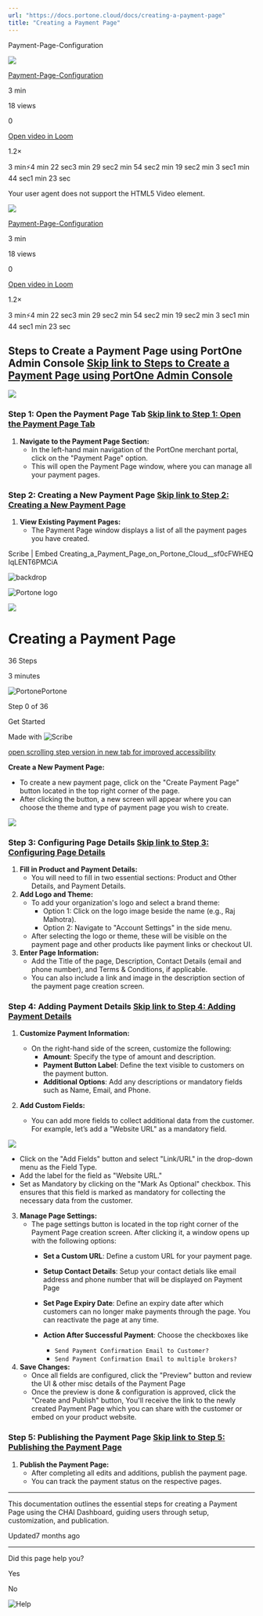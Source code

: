 ```yaml
---
url: "https://docs.portone.cloud/docs/creating-a-payment-page"
title: "Creating a Payment Page"
---
```


Payment-Page-Configuration

![](https://cdn.loom.com/avatars/default-avatar.svg)

[Payment-Page-Configuration](https://www.loom.com/share/696a72b944c2435e914cdc4d61a76dbf?source=embed_watch_on_loom_cta "Payment-Page-Configuration")

3 min

18 views

0

[Open video in Loom](https://www.loom.com/share/696a72b944c2435e914cdc4d61a76dbf?source=embed_watch_on_loom_cta "Open video in Loom")

1.2×

3 min⚡️4 min 22 sec3 min 29 sec2 min 54 sec2 min 19 sec2 min 3 sec1 min 44 sec1 min 23 sec

Your user agent does not support the HTML5 Video element.

![](https://cdn.loom.com/avatars/default-avatar.svg)

[Payment-Page-Configuration](https://www.loom.com/share/696a72b944c2435e914cdc4d61a76dbf?source=embed_watch_on_loom_cta "Payment-Page-Configuration")

3 min

18 views

0

[Open video in Loom](https://www.loom.com/share/696a72b944c2435e914cdc4d61a76dbf?source=embed_watch_on_loom_cta "Open video in Loom")

1.2×

3 min⚡️4 min 22 sec3 min 29 sec2 min 54 sec2 min 19 sec2 min 3 sec1 min 44 sec1 min 23 sec

## Steps to Create a Payment Page using PortOne Admin Console   [Skip link to Steps to Create a Payment Page using PortOne Admin Console](https://docs.portone.cloud/docs/creating-a-payment-page\#steps-to-create-a-payment-page-using-portone-admin-console)

![](https://files.readme.io/65b9a9de4fd4fba4d4f5fad0176841fa78baacd291061be11883cb318348593c-PaymentPage_LifeCycle.png)

### Step 1: Open the Payment Page Tab   [Skip link to Step 1: Open the Payment Page Tab](https://docs.portone.cloud/docs/creating-a-payment-page\#step-1-open-the-payment-page-tab)

1. **Navigate to the Payment Page Section:**
   - In the left-hand main navigation of the PortOne merchant portal, click on the "Payment Page" option.
   - This will open the Payment Page window, where you can manage all your payment pages.

### Step 2: Creating a New Payment Page   [Skip link to Step 2: Creating a New Payment Page](https://docs.portone.cloud/docs/creating-a-payment-page\#step-2-creating-a-new-payment-page)

1. **View Existing Payment Pages:**
   - The Payment Page window displays a list of all the payment pages you have created.

Scribe \| Embed Creating\_a\_Payment\_Page\_on\_Portone\_Cloud\_\_sf0cFWHEQ IqLENT6PMCiA

![backdrop](https://scribehow.com/images/embedBackdrop.svg)

![Portone logo](https://t1.gstatic.com/faviconV2?client=SOCIAL&type=FAVICON&fallback_opts=TYPE,SIZE,URL&url=https://portone.io&size=64)

![](https://t1.gstatic.com/faviconV2?client=SOCIAL&type=FAVICON&fallback_opts=TYPE,SIZE,URL&url=https://portone.io&size=64)

# Creating a Payment Page

36 Steps

3 minutes

![Portone](https://t1.gstatic.com/faviconV2?client=SOCIAL&type=FAVICON&fallback_opts=TYPE,SIZE,URL&url=https://portone.io&size=64)Portone

Step 0 of 36

Get Started

Made with
![Scribe](https://scribehow.com/images/logo-slate.svg)

[open scrolling step version in new tab for improved accessibility](https://scribehow.com/shared/Creating_a_Payment_Page__sf0cFWHEQ-iqLENT6PMCiA)

**Create a New Payment Page:**

- To create a new payment page, click on the "Create Payment Page" button located in the top right corner of the page.
- After clicking the button, a new screen will appear where you can choose the theme and type of payment page you wish to create.

![](https://files.readme.io/12640a44a50d95b28133550ced9b8037e9762cfb180277d8b4f280f6797d9744-screencapture-dev-admin-portone-cloud-settings-payment-pages-config-2024-08-27-13_02_32_1.png)

### Step 3: Configuring Page Details   [Skip link to Step 3: Configuring Page Details](https://docs.portone.cloud/docs/creating-a-payment-page\#step-3-configuring-page-details)

1. **Fill in Product and Payment Details:**
   - You will need to fill in two essential sections: Product and Other Details, and Payment Details.
2. **Add Logo and Theme:**
   - To add your organization's logo and select a brand theme:
     - Option 1: Click on the logo image beside the name (e.g., Raj Malhotra).
     - Option 2: Navigate to "Account Settings" in the side menu.
   - After selecting the logo or theme, these will be visible on the payment page and other products like payment links or checkout UI.
3. **Enter Page Information:**
   - Add the Title of the page, Description, Contact Details (email and phone number), and Terms & Conditions, if applicable.
   - You can also include a link and image in the description section of the payment page creation screen.

### Step 4: Adding Payment Details   [Skip link to Step 4: Adding Payment Details](https://docs.portone.cloud/docs/creating-a-payment-page\#step-4-adding-payment-details)

1. **Customize Payment Information:**
   - On the right-hand side of the screen, customize the following:
     - **Amount**: Specify the type of amount and description.
     - **Payment Button Label**: Define the text visible to customers on the payment button.
     - **Additional Options**: Add any descriptions or mandatory fields such as Name, Email, and Phone.
2. **Add Custom Fields:**


   - You can add more fields to collect additional data from the customer. For example, let’s add a "Website URL" as a mandatory field.

![](https://files.readme.io/54411a57fcbc823efb34e32c0bf2760c3144dc5f27e0e2d75313fdbb89650e25-Screenshot_2024-08-27_at_1.09.41_PM.png)

   - Click on the "Add Fields" button and select "Link/URL" in the drop-down menu as the Field Type.
   - Add the label for the field as "Website URL."
   - Set as Mandatory by clicking on the "Mark As Optional" checkbox. This ensures that this field is marked as mandatory for collecting the necessary data from the customer.
3. **Manage Page Settings:**
   - The page settings button is located in the top right corner of the Payment Page creation screen. After clicking it, a window opens up with the following options:
     - **Set a Custom URL**: Define a custom URL for your payment page.
     - **Setup Contact Details**: Setup your contact detials like email address and phone number that will be displayed on Payment Page
     - **Set Page Expiry Date**: Define an expiry date after which customers can no longer make payments through the page. You can reactivate the page at any time.
     - **Action After Successful Payment**: Choose the checkboxes like

       - `Send Payment Confirmation Email to Customer?`
       - `Send Payment Confirmation Email to multiple brokers?`
4. **Save Changes:**
   - Once all fields are configured, click the "Preview" button and review the UI & other misc details of the Payment Page
   - Once the preview is done & configuration is approved, click the "Create and Publish" button, You'll receive the link to the newly created Payment Page which you can share with the customer or embed on your product website.

### Step 5: Publishing the Payment Page   [Skip link to Step 5: Publishing the Payment Page](https://docs.portone.cloud/docs/creating-a-payment-page\#step-5-publishing-the-payment-page)

1. **Publish the Payment Page:**
   - After completing all edits and additions, publish the payment page.
   - You can track the payment status on the respective pages.

* * *

This documentation outlines the essential steps for creating a Payment Page using the CHAI Dashboard, guiding users through setup, customization, and publication.

Updated7 months ago

* * *

Did this page help you?

Yes

No

![Help](https://cdn.jsdelivr.net/gh/iamport-intl/portone-devx-chatbot-widget@production/public/chat-intro1.svg)